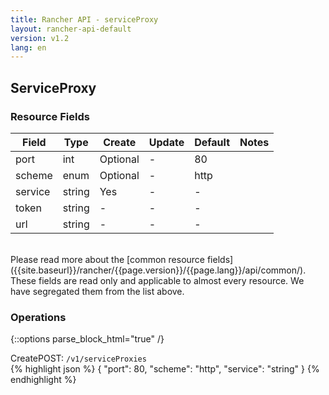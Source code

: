 ```yaml
---
title: Rancher API - serviceProxy
layout: rancher-api-default
version: v1.2
lang: en
---
```


## ServiceProxy



### Resource Fields

Field | Type | Create | Update | Default | Notes
---|---|---|---|---|---
port | int | Optional | - | 80 | 
scheme | enum | Optional | - | http | 
service | string | Yes | - | - | 
token | string | - | - | - | 
url | string | - | - | - | 

<br>
Please read more about the [common resource fields]({{site.baseurl}}/rancher/{{page.version}}/{{page.lang}}/api/common/). These fields are read only and applicable to almost every resource. We have segregated them from the list above.

### Operations
{::options parse_block_html="true" /}
<a id="create"></a>
<div class="action"><span class="header">Create<span class="headerright">POST:  <code>/v1/serviceProxies</code></span></span>
<div class="action-contents">
{% highlight json %}
{
	"port": 80,
	"scheme": "http",
	"service": "string"
}
{% endhighlight %}
</div>
</div>

